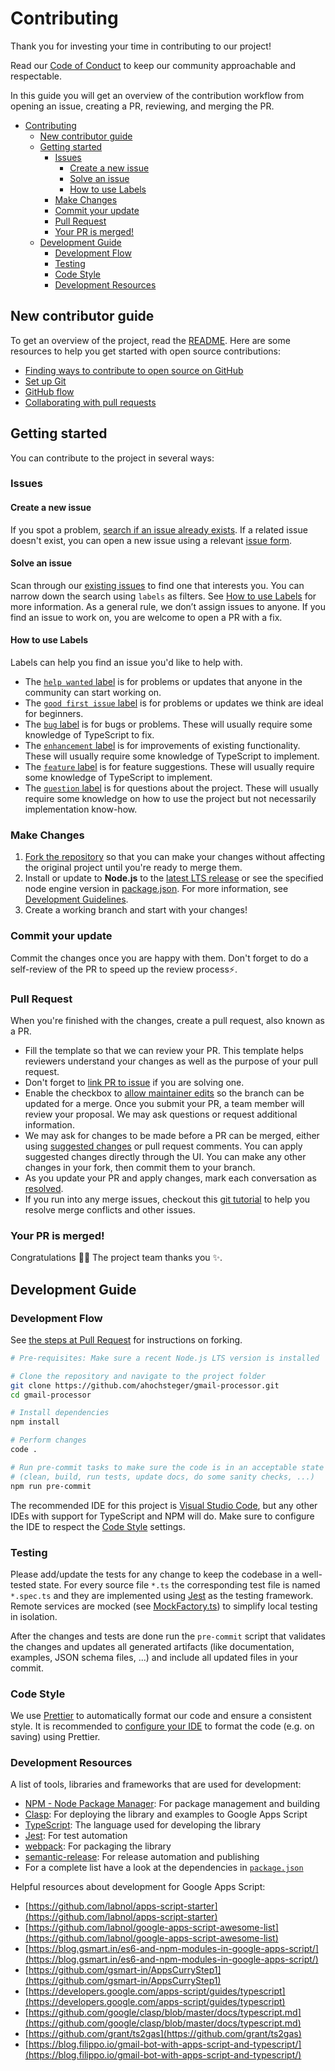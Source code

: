 # Contributing

<!-- See
 * https://mozillascience.github.io/working-open-workshop/contributing/
 *
-->

Thank you for investing your time in contributing to our project!

Read our [Code of Conduct](CODE_OF_CONDUCT.md) to keep our community approachable and respectable.

In this guide you will get an overview of the contribution workflow from opening an issue, creating a PR, reviewing, and merging the PR.

- [Contributing](#contributing)
  - [New contributor guide](#new-contributor-guide)
  - [Getting started](#getting-started)
    - [Issues](#issues)
      - [Create a new issue](#create-a-new-issue)
      - [Solve an issue](#solve-an-issue)
      - [How to use Labels](#how-to-use-labels)
    - [Make Changes](#make-changes)
    - [Commit your update](#commit-your-update)
    - [Pull Request](#pull-request)
    - [Your PR is merged!](#your-pr-is-merged)
  - [Development Guide](#development-guide)
    - [Development Flow](#development-flow)
    - [Testing](#testing)
    - [Code Style](#code-style)
    - [Development Resources](#development-resources)

## New contributor guide

To get an overview of the project, read the [README](README.md). Here are some resources to help you get started with open source contributions:

- [Finding ways to contribute to open source on GitHub](https://docs.github.com/en/get-started/exploring-projects-on-github/finding-ways-to-contribute-to-open-source-on-github)
- [Set up Git](https://docs.github.com/en/get-started/quickstart/set-up-git)
- [GitHub flow](https://docs.github.com/en/get-started/quickstart/github-flow)
- [Collaborating with pull requests](https://docs.github.com/en/github/collaborating-with-pull-requests)

## Getting started

You can contribute to the project in several ways:

### Issues

#### Create a new issue

If you spot a problem, [search if an issue already exists](https://github.com/ahochsteger/gmail-processor/issues). If a related issue doesn't exist, you can open a new issue using a relevant [issue form](https://github.com/ahochsteger/gmail-processor/issues/new/choose).

#### Solve an issue

Scan through our [existing issues](https://github.com/ahochsteger/gmail-processor/issues) to find one that interests you. You can narrow down the search using `labels` as filters. See [How to use Labels](#how-to-use-labels) for more information. As a general rule, we don’t assign issues to anyone. If you find an issue to work on, you are welcome to open a PR with a fix.

#### How to use Labels

Labels can help you find an issue you'd like to help with.

- The [`help wanted` label](https://github.com/ahochsteger/gmail-processor/issues?q=is%3Aopen+is%3Aissue+label%3A%22help+wanted%22) is for problems or updates that anyone in the community can start working on.
- The [`good first issue` label](https://github.com/ahochsteger/gmail-processor/issues?q=is%3Aopen+is%3Aissue+label%3A%22good+first+issue%22) is for problems or updates we think are ideal for beginners.
- The [`bug` label](https://github.com/ahochsteger/gmail-processor/issues?q=is%3Aopen+is%3Aissue+label%3Abug) is for bugs or problems. These will usually require some knowledge of TypeScript to fix.
- The [`enhancement` label](https://github.com/ahochsteger/gmail-processor/issues?q=is%3Aopen+is%3Aissue+label%3Aenhancement) is for improvements of existing functionality. These will usually require some knowledge of TypeScript to implement.
- The [`feature` label](https://github.com/ahochsteger/gmail-processor/issues?q=is%3Aopen+is%3Aissue+label%3Afeature) is for feature suggestions. These will usually require some knowledge of TypeScript to implement.
- The [`question` label](https://github.com/ahochsteger/gmail-processor/issues?q=is%3Aopen+is%3Aissue+label%3Aquestion) is for questions about the project. These will usually require some knowledge on how to use the project but not necessarily implementation know-how.

### Make Changes

1. [Fork the repository](https://docs.github.com/en/github/getting-started-with-github/fork-a-repo#fork-an-example-repository) so that you can make your changes without affecting the original project until you're ready to merge them.
2. Install or update to **Node.js** to the [latest LTS release](https://nodejs.dev/en/about/releases/) or see the specified node engine version in [package.json](package.json). For more information, see [Development Guidelines](#development-guide).
3. Create a working branch and start with your changes!

### Commit your update

Commit the changes once you are happy with them. Don't forget to do a self-review of the PR to speed up the review process:zap:.

### Pull Request

When you're finished with the changes, create a pull request, also known as a PR.

- Fill the template so that we can review your PR. This template helps reviewers understand your changes as well as the purpose of your pull request.
- Don't forget to [link PR to issue](https://docs.github.com/en/issues/tracking-your-work-with-issues/linking-a-pull-request-to-an-issue) if you are solving one.
- Enable the checkbox to [allow maintainer edits](https://docs.github.com/en/github/collaborating-with-issues-and-pull-requests/allowing-changes-to-a-pull-request-branch-created-from-a-fork) so the branch can be updated for a merge.
  Once you submit your PR, a team member will review your proposal. We may ask questions or request additional information.
- We may ask for changes to be made before a PR can be merged, either using [suggested changes](https://docs.github.com/en/github/collaborating-with-issues-and-pull-requests/incorporating-feedback-in-your-pull-request) or pull request comments. You can apply suggested changes directly through the UI. You can make any other changes in your fork, then commit them to your branch.
- As you update your PR and apply changes, mark each conversation as [resolved](https://docs.github.com/en/github/collaborating-with-issues-and-pull-requests/commenting-on-a-pull-request#resolving-conversations).
- If you run into any merge issues, checkout this [git tutorial](https://github.com/skills/resolve-merge-conflicts) to help you resolve merge conflicts and other issues.

### Your PR is merged!

Congratulations :tada::tada: The project team thanks you :sparkles:.

## Development Guide

### Development Flow

See [the steps at Pull Request](#pull-request) for instructions on forking.

```bash
# Pre-requisites: Make sure a recent Node.js LTS version is installed

# Clone the repository and navigate to the project folder
git clone https://github.com/ahochsteger/gmail-processor.git
cd gmail-processor

# Install dependencies
npm install

# Perform changes
code .

# Run pre-commit tasks to make sure the code is in an acceptable state to be commited
# (clean, build, run tests, update docs, do some sanity checks, ...)
npm run pre-commit
```

The recommended IDE for this project is [Visual Studio Code](https://code.visualstudio.com/), but any other IDEs with support for TypeScript and NPM will do. Make sure to configure the IDE to respect the [Code Style](#code-style) settings.

### Testing

Please add/update the tests for any change to keep the codebase in a well-tested state. For every source file `*.ts` the corresponding test file is named `*.spec.ts` and they are implemented using [Jest](https://jestjs.io/) as the testing framework.
Remote services are mocked (see [MockFactory.ts](src/test/mocks/MockFactory.ts)) to simplify local testing in isolation.

After the changes and tests are done run the `pre-commit` script that validates the changes and updates all generated artifacts (like documentation, examples, JSON schema files, ...) and include all updated files in your commit.

### Code Style

We use [Prettier](https://prettier.io/) to automatically format our code and ensure a consistent style. It is recommended to [configure your IDE](https://prettier.io/docs/en/editors) to format the code (e.g. on saving) using Prettier.

### Development Resources

A list of tools, libraries and frameworks that are used for development:

- [NPM - Node Package Manager](https://docs.npmjs.com/about-npm): For package management and building
- [Clasp](https://github.com/google/clasp): For deploying the library and examples to Google Apps Script
- [TypeScript](https://www.typescriptlang.org/): The language used for developing the library
- [Jest](https://jestjs.io/): For test automation
- [webpack](https://webpack.js.org/): For packaging the library
- [semantic-release](https://github.com/semantic-release/semantic-release): For release automation and publishing
- For a complete list have a look at the dependencies in [`package.json`](package.json)

Helpful resources about development for Google Apps Script:

- [https://github.com/labnol/apps-script-starter](https://github.com/labnol/apps-script-starter)
- [https://github.com/labnol/google-apps-script-awesome-list](https://github.com/labnol/google-apps-script-awesome-list)
- [https://blog.gsmart.in/es6-and-npm-modules-in-google-apps-script/](https://blog.gsmart.in/es6-and-npm-modules-in-google-apps-script/)
- [https://github.com/gsmart-in/AppsCurryStep1](https://github.com/gsmart-in/AppsCurryStep1)
- [https://developers.google.com/apps-script/guides/typescript](https://developers.google.com/apps-script/guides/typescript)
- [https://github.com/google/clasp/blob/master/docs/typescript.md](https://github.com/google/clasp/blob/master/docs/typescript.md)
- [https://github.com/grant/ts2gas](https://github.com/grant/ts2gas)
- [https://blog.filippo.io/gmail-bot-with-apps-script-and-typescript/](https://blog.filippo.io/gmail-bot-with-apps-script-and-typescript/)

